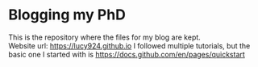 # Blogging my PhD
This is the repository where the files for my blog are kept.  
Website url: https://lucy924.github.io
I followed multiple tutorials, but the basic one I started with is https://docs.github.com/en/pages/quickstart
